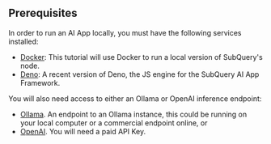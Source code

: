 ## Prerequisites

In order to run an AI App locally, you must have the following services installed:

- [Docker](https://docker.com/): This tutorial will use Docker to run a local version of SubQuery's node.
- [Deno](https://docs.deno.com/runtime/getting_started/installation/): A recent version of Deno, the JS engine for the SubQuery AI App Framework.

You will also need access to either an Ollama or OpenAI inference endpoint:

- [Ollama](https://ollama.com/). An endpoint to an Ollama instance, this could be running on your local computer or a commercial endpoint online, or
- [OpenAI](https://platform.openai.com). You will need a paid API Key.
